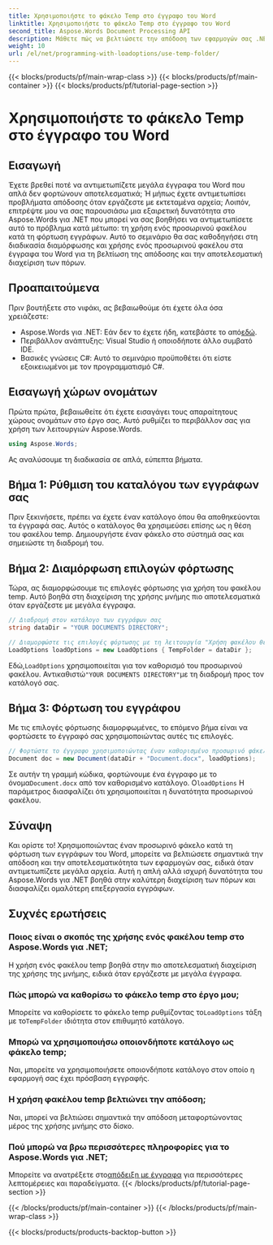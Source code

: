 ```yaml
---
title: Χρησιμοποιήστε το φάκελο Temp στο έγγραφο του Word
linktitle: Χρησιμοποιήστε το φάκελο Temp στο έγγραφο του Word
second_title: Aspose.Words Document Processing API
description: Μάθετε πώς να βελτιώσετε την απόδοση των εφαρμογών σας .NET χρησιμοποιώντας έναν προσωρινό φάκελο κατά τη φόρτωση εγγράφων του Word με το Aspose.Words.
weight: 10
url: /el/net/programming-with-loadoptions/use-temp-folder/
---
```


{{< blocks/products/pf/main-wrap-class >}}
{{< blocks/products/pf/main-container >}}
{{< blocks/products/pf/tutorial-page-section >}}

# Χρησιμοποιήστε το φάκελο Temp στο έγγραφο του Word

## Εισαγωγή

Έχετε βρεθεί ποτέ να αντιμετωπίζετε μεγάλα έγγραφα του Word που απλά δεν φορτώνουν αποτελεσματικά; Ή μήπως έχετε αντιμετωπίσει προβλήματα απόδοσης όταν εργάζεστε με εκτεταμένα αρχεία; Λοιπόν, επιτρέψτε μου να σας παρουσιάσω μια εξαιρετική δυνατότητα στο Aspose.Words για .NET που μπορεί να σας βοηθήσει να αντιμετωπίσετε αυτό το πρόβλημα κατά μέτωπο: τη χρήση ενός προσωρινού φακέλου κατά τη φόρτωση εγγράφων. Αυτό το σεμινάριο θα σας καθοδηγήσει στη διαδικασία διαμόρφωσης και χρήσης ενός προσωρινού φακέλου στα έγγραφα του Word για τη βελτίωση της απόδοσης και την αποτελεσματική διαχείριση των πόρων.

## Προαπαιτούμενα

Πριν βουτήξετε στο νιφάκι, ας βεβαιωθούμε ότι έχετε όλα όσα χρειάζεστε:

-  Aspose.Words για .NET: Εάν δεν το έχετε ήδη, κατεβάστε το από[εδώ](https://releases.aspose.com/words/net/).
- Περιβάλλον ανάπτυξης: Visual Studio ή οποιοδήποτε άλλο συμβατό IDE.
- Βασικές γνώσεις C#: Αυτό το σεμινάριο προϋποθέτει ότι είστε εξοικειωμένοι με τον προγραμματισμό C#.

## Εισαγωγή χώρων ονομάτων

Πρώτα πρώτα, βεβαιωθείτε ότι έχετε εισαγάγει τους απαραίτητους χώρους ονομάτων στο έργο σας. Αυτό ρυθμίζει το περιβάλλον σας για χρήση των λειτουργιών Aspose.Words.

```csharp
using Aspose.Words;
```

Ας αναλύσουμε τη διαδικασία σε απλά, εύπεπτα βήματα.

## Βήμα 1: Ρύθμιση του καταλόγου των εγγράφων σας

Πριν ξεκινήσετε, πρέπει να έχετε έναν κατάλογο όπου θα αποθηκεύονται τα έγγραφά σας. Αυτός ο κατάλογος θα χρησιμεύσει επίσης ως η θέση του φακέλου temp. Δημιουργήστε έναν φάκελο στο σύστημά σας και σημειώστε τη διαδρομή του.

## Βήμα 2: Διαμόρφωση επιλογών φόρτωσης

Τώρα, ας διαμορφώσουμε τις επιλογές φόρτωσης για χρήση του φακέλου temp. Αυτό βοηθά στη διαχείριση της χρήσης μνήμης πιο αποτελεσματικά όταν εργάζεστε με μεγάλα έγγραφα.

```csharp
// Διαδρομή στον κατάλογο των εγγράφων σας
string dataDir = "YOUR DOCUMENTS DIRECTORY";

// Διαμορφώστε τις επιλογές φόρτωσης με τη λειτουργία "Χρήση φακέλου θερμοκρασίας".
LoadOptions loadOptions = new LoadOptions { TempFolder = dataDir };
```

 Εδώ,`LoadOptions` χρησιμοποιείται για τον καθορισμό του προσωρινού φακέλου. Αντικαθιστώ`"YOUR DOCUMENTS DIRECTORY"`με τη διαδρομή προς τον κατάλογό σας.

## Βήμα 3: Φόρτωση του εγγράφου

Με τις επιλογές φόρτωσης διαμορφωμένες, το επόμενο βήμα είναι να φορτώσετε το έγγραφό σας χρησιμοποιώντας αυτές τις επιλογές.

```csharp
// Φορτώστε το έγγραφο χρησιμοποιώντας έναν καθορισμένο προσωρινό φάκελο
Document doc = new Document(dataDir + "Document.docx", loadOptions);
```

 Σε αυτήν τη γραμμή κώδικα, φορτώνουμε ένα έγγραφο με το όνομα`Document.docx` από τον καθορισμένο κατάλογο. Ο`loadOptions` Η παράμετρος διασφαλίζει ότι χρησιμοποιείται η δυνατότητα προσωρινού φακέλου.

## Σύναψη

Και ορίστε το! Χρησιμοποιώντας έναν προσωρινό φάκελο κατά τη φόρτωση των εγγράφων του Word, μπορείτε να βελτιώσετε σημαντικά την απόδοση και την αποτελεσματικότητα των εφαρμογών σας, ειδικά όταν αντιμετωπίζετε μεγάλα αρχεία. Αυτή η απλή αλλά ισχυρή δυνατότητα του Aspose.Words για .NET βοηθά στην καλύτερη διαχείριση των πόρων και διασφαλίζει ομαλότερη επεξεργασία εγγράφων.

## Συχνές ερωτήσεις

### Ποιος είναι ο σκοπός της χρήσης ενός φακέλου temp στο Aspose.Words για .NET;
Η χρήση ενός φακέλου temp βοηθά στην πιο αποτελεσματική διαχείριση της χρήσης της μνήμης, ειδικά όταν εργάζεστε με μεγάλα έγγραφα.

### Πώς μπορώ να καθορίσω το φάκελο temp στο έργο μου;
Μπορείτε να καθορίσετε το φάκελο temp ρυθμίζοντας το`LoadOptions` τάξη με το`TempFolder` ιδιότητα στον επιθυμητό κατάλογο.

### Μπορώ να χρησιμοποιήσω οποιονδήποτε κατάλογο ως φάκελο temp;
Ναι, μπορείτε να χρησιμοποιήσετε οποιονδήποτε κατάλογο στον οποίο η εφαρμογή σας έχει πρόσβαση εγγραφής.

### Η χρήση φακέλου temp βελτιώνει την απόδοση;
Ναι, μπορεί να βελτιώσει σημαντικά την απόδοση μεταφορτώνοντας μέρος της χρήσης μνήμης στο δίσκο.

### Πού μπορώ να βρω περισσότερες πληροφορίες για το Aspose.Words για .NET;
 Μπορείτε να ανατρέξετε στο[απόδειξη με έγγραφα](https://reference.aspose.com/words/net/) για περισσότερες λεπτομέρειες και παραδείγματα.
{{< /blocks/products/pf/tutorial-page-section >}}

{{< /blocks/products/pf/main-container >}}
{{< /blocks/products/pf/main-wrap-class >}}

{{< blocks/products/products-backtop-button >}}
